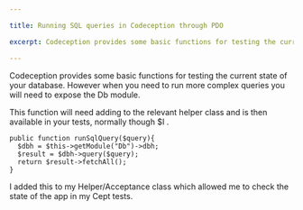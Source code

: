```yaml
---

title: Running SQL queries in Codeception through PDO

excerpt: Codeception provides some basic functions for testing the current state of your database However when you need to run more complex queries you will need to expose the Db module This function will need adding to the relevant helper class

---
```


Codeception provides some basic functions for testing the current state of your database. However when you need to run more complex queries you will need to expose the Db module.

This function will need adding to the relevant helper class and is then available in your tests, normally though $I .

    public function runSqlQuery($query){
      $dbh = $this->getModule("Db")->dbh;
      $result = $dbh->query($query);
      return $result->fetchAll();
    }

I added this to my Helper/Acceptance class which allowed me to check the state of the app in my Cept tests.
